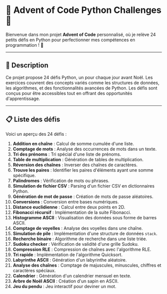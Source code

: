 # 🎄 Advent of Code Python Challenges 🎄

Bienvenue dans mon projet **Advent of Code** personnalisé, où je relève 24 petits défis en Python pour perfectionner mes compétences en programmation ! 🐍

---

## 📖 Description

Ce projet propose 24 défis Python, un pour chaque jour avant Noël. Les exercices couvrent des concepts variés comme les structures de données, les algorithmes, et des fonctionnalités avancées de Python. Les défis sont conçus pour être accessibles tout en offrant des opportunités d'apprentissage.

---

## 📋 Liste des défis

Voici un aperçu des 24 défis :

1. **Addition en chaîne** : Calcul de somme cumulée d'une liste.
2. **Comptage de mots** : Analyse des occurrences de mots dans un texte.
3. **Tri des prénoms** : Tri spécial d'une liste de prénoms.
4. **Table de multiplication** : Génération de tables de multiplication.
5. **Réversion des chaînes** : Inverser des chaînes de caractères.
6. **Trouve les paires** : Identifier les paires d'éléments ayant une somme spécifique.
7. **Palindromes** : Vérification de mots ou phrases.
8. **Simulation de fichier CSV** : Parsing d'un fichier CSV en dictionnaires Python.
9. **Génération de mot de passe** : Création de mots de passe aléatoires.
10. **Conversions** : Conversion entre bases numériques.
11. **Distance euclidienne** : Calcul entre deux points en 2D.
12. **Fibonacci récursif** : Implémentation de la suite Fibonacci.
13. **Histogramme ASCII** : Visualisation des données sous forme de barres ASCII.
14. **Comptage de voyelles** : Analyse des voyelles dans une chaîne.
15. **Simulation de pile** : Implémentation d'une structure de données `stack`.
16. **Recherche binaire** : Algorithme de recherche dans une liste triée.
17. **Sudoku checker** : Vérification de validité d'une grille Sudoku.
18. **Compression RLE** : Compression de chaînes avec l'algorithme RLE.
19. **Tri rapide** : Implémentation de l'algorithme Quicksort.
20. **Labyrinthe ASCII** : Génération d'un labyrinthe aléatoire.
21. **Analyse des chaînes** : Comptage de majuscules, minuscules, chiffres et caractères spéciaux.
22. **Calendrier** : Génération d'un calendrier mensuel en texte.
23. **Arbre de Noël ASCII** : Création d'un sapin en ASCII.
24. **Jeu du pendu** : Jeu interactif pour deviner un mot.

